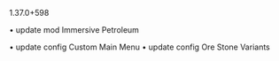 1.37.0+598

• update mod Immersive Petroleum

• update config Custom Main Menu
• update config Ore Stone Variants
